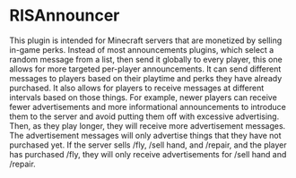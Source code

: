 # RISAnnouncer
This plugin is intended for Minecraft servers that are monetized by selling in-game perks. Instead of most announcements plugins, which select a random message from a list, then send it globally to every player, this one allows for more targeted per-player announcements. It can send different messages to players based on their playtime and perks they have already purchased. It also allows for players to receive messages at different intervals based on those things. For example, newer players can receive fewer advertisements and more informational announcements to introduce them to the server and avoid putting them off with excessive advertising. Then, as they play longer, they will receive more advertisement messages. The advertisement messages will only advertise things that they have not purchased yet. If the server sells /fly, /sell hand, and /repair, and the player has purchased /fly, they will only receive advertisements for /sell hand and /repair.
